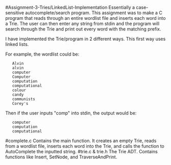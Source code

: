 #Assignment-3-Tries/LinkedList-Implementation
Essentially a case-sensitive autocomplete/search program. This assignment was to make a C program that reads through an entire wordlist file and inserts each word into a Trie. The user can then enter any string from stdin and the program will search through the Trie and print out every word with the matching prefix.

I have implemented the Trie/program in 2 different ways. This first way uses linked lists.

For example, the wordlist could be:

       Alvin
       alvin
       computer
       Computer
       computation
       computational
       colour
       candy
       communists
       Corey's
       
Then if the user inputs "comp" into stdin, the output would be:

       computer
       computation
       computational
#complete.c
Contains the main function. It creates an empty Trie, reads from a wordlist file, inserts each word into the Trie, and calls the function to AutoComplete the inputted string.
#trie.c & trie.h
The Trie ADT. Contains functions like Insert, SetNode, and TraverseAndPrint.
